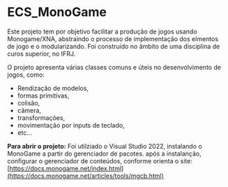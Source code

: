 # ECS_MonoGame

Este projeto tem por objetivo facilitar a produção de jogos usando Monogame/XNA, abstraindo o processo de implementação dos elmentos de jogo e o modularizando.
Foi construído no âmbito de uma disciplina de curos superior, no IFRJ.

O projeto apresenta  várias classes comuns e úteis no desenvolvimento de jogos, como:
- Rendização de modelos,
- formas primitivas, 
- colisão, 
- câmera, 
- transformações, 
- movimentação por inputs de teclado, 
- etc... 

**Para abrir o projeto:**
Foi utilziado o Visual Studio 2022, instalando o MonoGame a partir do gerenciador de pacotes.
após a instalanção, configurar o gerenciador de conteúdos, conforme orienta o site:
[https://docs.monogame.net/index.html](https://docs.monogame.net/articles/tools/mgcb.html)
